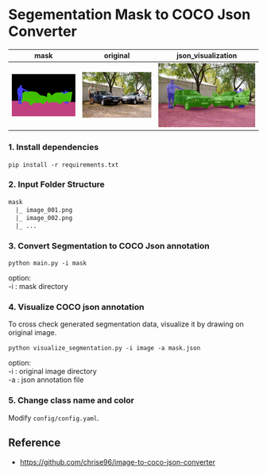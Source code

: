 # Segementation Mask to COCO Json Converter
|           mask                      |          original    |      json_visualization |
|:-----------------------------------:|:--------------------:|:-----------------------:|
|<img src="assets/mask_image_001.png" alt= “”>  | <img src="assets/image_001.jpg" alt= “”>| <img src="assets/viz_image_001.jpg" alt= “”>


### 1. Install dependencies 
```
pip install -r requirements.txt
```
### 2. Input Folder Structure
```
mask
  |_ image_001.png
  |_ image_002.png
  |_ ...
```

### 3. Convert Segmentation to COCO Json annotation
```
python main.py -i mask
```
option: \
-i : mask directory

### 4. Visualize COCO json annotation 
To cross check generated segmentation data, visualize it by drawing on original image.
```
python visualize_segmentation.py -i image -a mask.json
```
option: \
-i : original image directory\
-a : json annotation file

### 5. Change class name and color

Modify `config/config.yaml`.

## Reference
- https://github.com/chrise96/image-to-coco-json-converter


